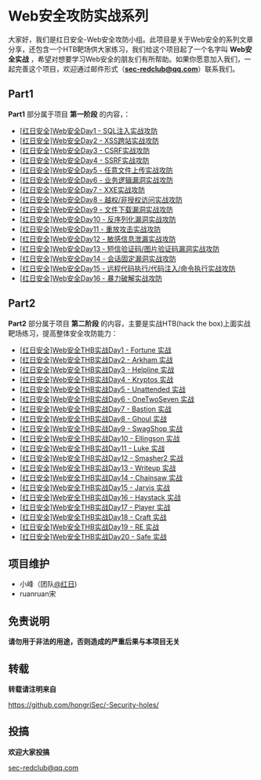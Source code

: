 # Web安全攻防实战系列


大家好，我们是红日安全-Web安全攻防小组。此项目是关于Web安全的系列文章分享，还包含一个HTB靶场供大家练习，我们给这个项目起了一个名字叫 **Web安全实战** ，希望对想要学习Web安全的朋友们有所帮助。如果你愿意加入我们，一起完善这个项目，欢迎通过邮件形式（**sec-redclub@qq.com**）联系我们。

## Part1

**Part1** 部分属于项目 **第一阶段** 的内容，：

* [ [红日安全]Web安全Day1 - SQL注入实战攻防](/Part1/Day1/files/README.md) 
* [ [红日安全]Web安全Day2 - XSS跨站实战攻防](/Part1/Day2/files/README.md) 
* [ [红日安全]Web安全Day3 - CSRF实战攻防](/Part1/day3/files/README.md) 
* [ [红日安全]Web安全Day4 - SSRF实战攻防](/Part1/day4/files/README.md) 
* [ [红日安全]Web安全Day5 - 任意文件上传实战攻防](/Part1/day5/files/README.md) 
* [ [红日安全]Web安全Day6 - 业务逻辑漏洞实战攻防](/Part1/Day6/files/README.md) 
* [ [红日安全]Web安全Day7 - XXE实战攻防](/Part1/Day7/files/README.md) 
* [ [红日安全]Web安全Day8 - 越权/非授权访问实战攻防](/Part1/Day8/files/README.md) 
* [[红日安全]Web安全Day9 - 文件下载漏洞实战攻防](/Part1/Day9/files/README.md) 
* [[红日安全]Web安全Day10 - 反序列化漏洞实战攻防](/Part1/Day10/files/README.md) 
* [[红日安全]Web安全Day11 - 重放攻击实战攻防](/Part1/Day12/files/README.md) 
* [[红日安全]Web安全Day12 - 敏感信息泄漏实战攻防](/Part1/Day13/files/README.md) 
* [[红日安全]Web安全Day13 - 短信验证码/图片验证码漏洞实战攻防](/Part1/Day15/files/README.md) 
* [[红日安全]Web安全Day14 - 会话固定漏洞实战攻防](/Part1/Day16/files/README.md) 
* [[红日安全]Web安全Day15 - 远程代码执行/代码注入/命令执行实战攻防](/Part1/Day17/files/README.md)  
* [[红日安全]Web安全Day16 - 暴力破解实战攻防](/Part1/Day17/files/README.md) 


## Part2

**Part2** 部分属于项目 **第二阶段** 的内容，主要是实战HTB(hack the box)上面实战靶场练习，提高整体安全攻防能力：

* [ [红日安全]Web安全THB实战Day1 - Fortune 实战](/Part1/Day1/files/README.md) 
* [ [红日安全]Web安全THB实战Day2 - Arkham 实战](/Part1/Day2/files/README.md) 
* [ [红日安全]Web安全THB实战Day3 - Helpline 实战](/Part1/Day1/files/README.md) 
* [ [红日安全]Web安全THB实战Day4 - Kryptos 实战](/Part1/Day1/files/README.md) 
* [ [红日安全]Web安全THB实战Day5 - Unattended 实战](/Part1/Day1/files/README.md) 
* [ [红日安全]Web安全THB实战Day6 - OneTwoSeven 实战](/Part1/Day1/files/README.md) 
* [ [红日安全]Web安全THB实战Day7 - Bastion 实战](/Part1/Day1/files/README.md) 
* [ [红日安全]Web安全THB实战Day8 - Ghoul 实战](/Part1/Day1/files/README.md) 
* [ [红日安全]Web安全THB实战Day9 - SwagShop 实战](/Part1/Day1/files/README.md) 
* [ [红日安全]Web安全THB实战Day10 - Ellingson 实战](/Part1/Day1/files/README.md) 
* [ [红日安全]Web安全THB实战Day11 - Luke 实战](/Part1/Day1/files/README.md) 
* [ [红日安全]Web安全THB实战Day12 - Smasher2 实战](/Part1/Day1/files/README.md) 
* [ [红日安全]Web安全THB实战Day13 - Writeup 实战](/Part1/Day1/files/README.md) 
* [ [红日安全]Web安全THB实战Day14 - Chainsaw 实战](/Part1/Day1/files/README.md) 
* [ [红日安全]Web安全THB实战Day15 - Jarvis 实战](/Part1/Day1/files/README.md) 
* [ [红日安全]Web安全THB实战Day16 - Haystack 实战](/Part1/Day1/files/README.md) 
* [ [红日安全]Web安全THB实战Day17 - Player 实战](/Part1/Day1/files/README.md) 
* [ [红日安全]Web安全THB实战Day18 - Craft 实战](/Part1/Day1/files/README.md) 
* [ [红日安全]Web安全THB实战Day19 - RE 实战](/Part1/Day1/files/README.md)
* [ [红日安全]Web安全THB实战Day20 - Safe 实战](/Part1/Day1/files/README.md)



## 项目维护

- 小峰（团队[@红日](http://sec-redclub.com/))
- ruanruan宋

## 免责说明

**请勿用于非法的用途，否则造成的严重后果与本项目无关**

## 转载

**转载请注明来自**

https://github.com/hongriSec/-Security-holes/

## 投搞

**欢迎大家投搞**

sec-redclub@qq.com

